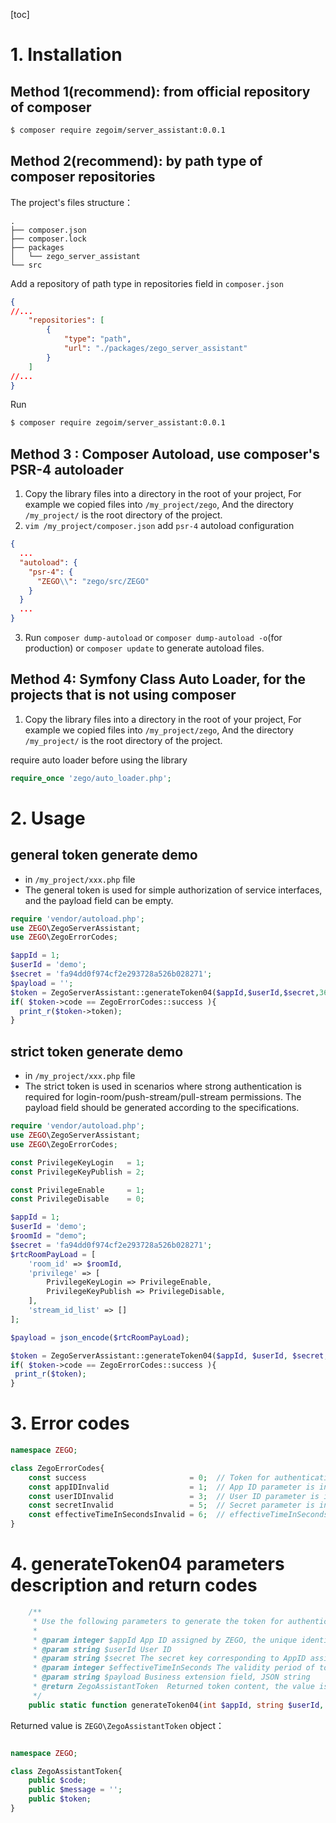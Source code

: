 [toc]
# 1. Installation
## Method 1(recommend): from official repository of composer

```bash
$ composer require zegoim/server_assistant:0.0.1
```

## Method 2(recommend): by path type of composer repositories
The project's files structure：
```
.
├── composer.json
├── composer.lock
├── packages
│   └── zego_server_assistant
└── src
```

Add a repository of path type in repositories field in `composer.json`
```json
{
//...
    "repositories": [
        {
            "type": "path",
            "url": "./packages/zego_server_assistant"
        }
    ]
//...
}

```

Run 
```bash
$ composer require zegoim/server_assistant:0.0.1
```

## Method 3 : Composer Autoload, use composer's PSR-4 autoloader

1. Copy the library files into a directory in the root of your project, For example we copied files into `/my_project/zego`, And the directory `/my_project/` is the root directory of the project.
2. `vim /my_project/composer.json` add `psr-4` autoload configuration
```json
{
  ...
  "autoload": {
    "psr-4": {
      "ZEGO\\": "zego/src/ZEGO"
    }
  }
  ...
}
```
3. Run `composer dump-autoload` or `composer dump-autoload -o`(for production) or `composer update` to generate autoload files.


## Method 4: Symfony Class Auto Loader, for the projects that is not using composer

1. Copy the library files into a directory in the root of your project, For example we copied files into `/my_project/zego`, And the directory `/my_project/` is the root directory of the project.

require auto loader before using the library
```php
require_once 'zego/auto_loader.php';
```

# 2. Usage  
## general token generate demo
- in `/my_project/xxx.php` file
- The general token is used for simple authorization of service interfaces, and the payload field can be empty.
```php
require 'vendor/autoload.php';
use ZEGO\ZegoServerAssistant;
use ZEGO\ZegoErrorCodes;

$appId = 1;
$userId = 'demo';
$secret = 'fa94dd0f974cf2e293728a526b028271';
$payload = '';
$token = ZegoServerAssistant::generateToken04($appId,$userId,$secret,3600,$payload);
if( $token->code == ZegoErrorCodes::success ){
  print_r($token->token);
}
```


## strict token generate demo
- in `/my_project/xxx.php` file
- The strict token is used in scenarios where strong authentication is required for login-room/push-stream/pull-stream permissions. The payload field should be generated according to the specifications.

```php
require 'vendor/autoload.php';
use ZEGO\ZegoServerAssistant;
use ZEGO\ZegoErrorCodes;

const PrivilegeKeyLogin   = 1; 
const PrivilegeKeyPublish = 2; 

const PrivilegeEnable     = 1; 
const PrivilegeDisable    = 0; 

$appId = 1;
$userId = 'demo';
$roomId = "demo";
$secret = 'fa94dd0f974cf2e293728a526b028271';
$rtcRoomPayLoad = [
    'room_id' => $roomId, 
    'privilege' => [    
        PrivilegeKeyLogin => PrivilegeEnable,
        PrivilegeKeyPublish => PrivilegeDisable,
    ],
    'stream_id_list' => [] 
];

$payload = json_encode($rtcRoomPayLoad);

$token = ZegoServerAssistant::generateToken04($appId, $userId, $secret, 3600, $payload);
if( $token->code == ZegoErrorCodes::success ){
 print_r($token);
}
```

# 3. Error codes

```php
namespace ZEGO;

class ZegoErrorCodes{
    const success                       = 0;  // Token for authentication obtained successfully.
    const appIDInvalid                  = 1;  // App ID parameter is invalid.
    const userIDInvalid                 = 3;  // User ID parameter is invalid.
    const secretInvalid                 = 5;  // Secret parameter is invalid.
    const effectiveTimeInSecondsInvalid = 6;  // effectiveTimeInSeconds parameter is invalid.
}
```


# 4. generateToken04 parameters description and return codes

```php
    /**
     * Use the following parameters to generate the token for authentication when accessing to ZEGO service
     *
     * @param integer $appId App ID assigned by ZEGO, the unique identifier of user.
     * @param string $userId User ID
     * @param string $secret The secret key corresponding to AppID assigned by ZEGO. Please keep it carefully.
     * @param integer $effectiveTimeInSeconds The validity period of token, unit: second
     * @param string $payload Business extension field, JSON string
     * @return ZegoAssistantToken  Returned token content, the value is the ZEGO\ZegoAssistantToken object. Before using the token, check whether the code property of the object is  ZEGO\ZegoErrorCodes::success. The actual token content is stored in the token property.
     */
    public static function generateToken04(int $appId, string $userId, string $secret, int $effectiveTimeInSeconds, string $payload)


```

Returned value is `ZEGO\ZegoAssistantToken` object：
```php

namespace ZEGO;

class ZegoAssistantToken{
    public $code;
    public $message = '';
    public $token;
}
```
